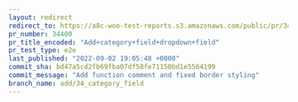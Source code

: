 ```yaml
---
layout: redirect
redirect_to: https://a8c-woo-test-reports.s3.amazonaws.com/public/pr/34400/e2e/index.html
pr_number: 34400
pr_title_encoded: "Add+category+field+dropdown+field"
pr_test_type: e2e
last_published: "2022-09-02 19:05:48 +0000"
commit_sha: bd47a5cd2fb69fba07df58fe71150bd1e5564199
commit_message: "Add function comment and fixed border styling"
branch_name: add/34_category_field
---
```

